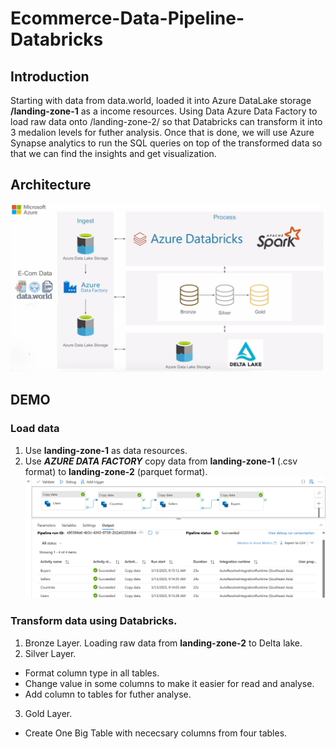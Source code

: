 # Ecommerce-Data-Pipeline-Databricks
## Introduction
Starting with data from data.world, loaded  it into Azure DataLake storage **/landing-zone-1** as a income resources. Using Data
Azure Data Factory to load raw data onto /landing-zone-2/ so that Databricks can transform it into 3 medalion levels for futher
analysis.  Once that is done, we will use Azure Synapse analytics to run the SQL queries on top of the transformed data so that
we can find the insights and get visualization. 
## Architecture
![Arhitecture](https://github.com/nvkhoa14/Ecommerce-Data-Pipeline-Databricks/blob/main/img/Architecture.png)
## DEMO
### Load data
1. Use **landing-zone-1** as data resources.
2. Use ***AZURE DATA FACTORY*** copy data from **landing-zone-1** (.csv format) to **landing-zone-2** (parquet format).
![Factroy](https://github.com/nvkhoa14/Ecommerce-Data-Pipeline-Databricks/blob/main/img/Factory.png)

### Transform data using Databricks.
1. Bronze Layer.
Loading raw data from **landing-zone-2** to Delta lake.
2. Silver Layer.
- Format column type in all tables.
- Change value in some columns to make it easier for read and analyse.
- Add column to tables for futher analyse.
3. Gold Layer.
- Create One Big Table with nececsary columns from four tables.
